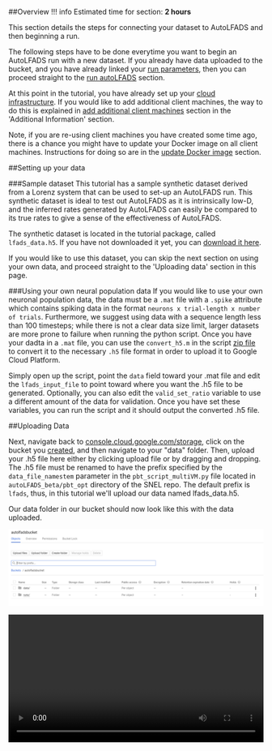 ##Overview
!!! info
    Estimated time for section: **2 hours**

This section details the steps for connecting your dataset to AutoLFADS and then beginning a run.

The following steps have to be done everytime you want to begin an AutoLFADS run with a new dataset. If you already have data uploaded to the bucket, and you have already linked your [run parameters](../run_params), then you can proceed straight to the [run autoLFADS](../run_autoLFADS) section.

At this point in the tutorial, you have already set up your [cloud infrastructure](../create_infra). If you would like to add additional client machines, the way to do this is explained in [add additional client machines](../runAddInfo/#Add-Additional-Client-Machines) section in the 'Additional Information' section. 

Note, if you are re-using client machines you have created some time ago, there is a chance you might have to update your Docker image on all client machines. Instructions for doing so are in the [update Docker image](../runAddInfo/#Updating-docker-image) section. 

##Setting up your data

###Sample dataset
This tutorial has a sample synthetic dataset derived from a Lorenz system that can be used to set-up an AutoLFADS run. This synthetic dataset is ideal to test out AutoLFADS as it is intrinsically low-D, and the inferred rates generated by AutoLFADS can easily be compared to its true rates to give a sense of the effectiveness of AutoLFADS.

 The synthetic dataset is located in the tutorial package, called `lfads_data.h5`. If you have not downloaded it yet, you can [download it here](files/tutorial_package.zip).

If you would like to use this dataset, you can skip the next section on using your own data, and proceed straight to the 'Uploading data' section in this page.

###Using your own neural population data
If you would like to use your own neuronal population data, the data must be a `.mat` file with a `.spike` attribute which contains spiking data in the format `neurons x trial-length x number of trials`. Furthermore, we suggest using data with a sequence length less than 100 timesteps; while there is not a clear data size limit, larger datasets are more prone to failure when running the python script. Once you have your dadta in a `.mat` file, you can use the `convert_h5.m` in the script [zip file](files/tutorial_package.zip) to convert it to the necessary `.h5` file format in order to upload it to Google Cloud Platform. 

Simply open up the script, point the `data` field toward your .mat file and edit the `lfads_input_file` to point toward where you want the .h5 file to be generated. Optionally, you can also edit the `valid_set_ratio` variable to use a different amount of the data for validation. Once you have set these variables, you can run the script and it should output the converted .h5 file.  

##Uploading Data

Next, navigate back to [console.cloud.google.com/storage](https://console.cloud.google.com/storage), click on the bucket you [created](../create_bucket), and then navigate to your "data" folder. Then, upload your .h5 file here either by clicking upload file or by dragging and dropping. The .h5 file must be renamed to have the prefix specified by the `data_file_namestem` parameter in the `pbt_script_multiVM.py` file located in `autoLFADS_beta/pbt_opt` directory of the SNEL repo. The default prefix is `lfads`, thus, in this tutorial we'll upload our data named lfads_data.h5.

Our data folder in our bucket should now look like this with the data uploaded.

![bucket data](img/bucket_data_updated.PNG)   

<video width="100%" height="auto" controls loop>
  <source src="../media/autoLFADS/upload_data.mp4" type="video/mp4">
</video> 
